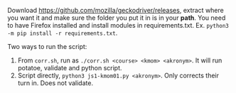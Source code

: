 Download https://github.com/mozilla/geckodriver/releases, extract where you want it and make sure the folder you put it in is in your **path**.
You need to have Firefox installed and install modules in requirements.txt. Ex. `python3 -m pip install -r requirements.txt`.

Two ways to run the script:
1. From `corr.sh`, run as `./corr.sh <course> <kmom> <akronym>`. It will run potatoe, validate and python script.
2. Script directly, `python3 js1-kmom01.py <akronym>`. Only corrects their turn in. Does not validate.